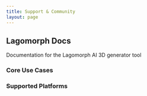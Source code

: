 ```yaml
---
title: Support & Community
layout: page
---
```


## Lagomorph Docs
Documentation for the Lagomorph AI 3D generator tool

### Core Use Cases

### Supported Platforms